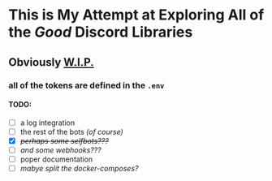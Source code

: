# This is My Attempt at Exploring All of the *Good* Discord Libraries
## Obviously <u>W.I.P.</u>
### all of the tokens are defined in the `.env`
#### TODO:
- [ ]  a log integration
- [ ] the rest of the bots *(of course)*
- [x] ~~*perhaps some selfbots???*~~
- [ ] *and some webhooks???*
- [ ] poper documentation
- [ ] *mabye split the docker-composes?*

